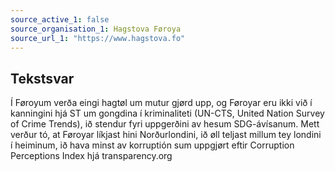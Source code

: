 ```yaml
---
source_active_1: false
source_organisation_1: Hagstova Føroya
source_url_1: "https://www.hagstova.fo"
---
```

## Tekstsvar  
Í Føroyum verða eingi hagtøl um mutur gjørd upp, og Føroyar eru ikki við í kanningini hjá ST um gongdina í kriminaliteti (UN-CTS, United Nation Survey of Crime Trends), ið stendur fyri uppgerðini av hesum SDG-ávísanum. Mett verður tó, at Føroyar líkjast hini Norðurlondini, ið øll teljast millum tey londini í heiminum, ið hava minst av korruptión sum uppgjørt eftir Corruption Perceptions Index hjá transparency.org
